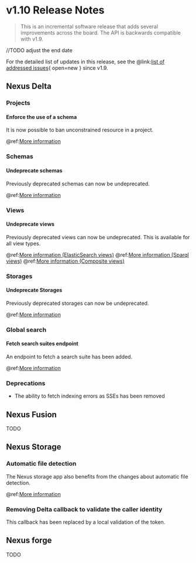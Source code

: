 # v1.10 Release Notes

> This is an incremental software release that adds several improvements across the board.
> The API is backwards compatible with v1.9.
>

//TODO adjust the end date

For the detailed list of updates in this release, see the
@link:[list of addressed issues](https://github.com/BlueBrain/nexus/issues?&q=is%3Aissue+is%3Aclosed+created%3A2023-06-15..2023-12-14+){
open=new }
since v1.9.

## Nexus Delta

### Projects

#### Enforce the use of a schema

It is now possible to ban unconstrained resource in a project.

@ref:[More information](../delta/api/projects-api.md)

### Schemas

#### Undeprecate schemas

Previously deprecated schemas can now be undeprecated.

@ref:[More information](../delta/api/schemas-api.md#undeprecate)

### Views

#### Undeprecate views

Previously deprecated views can now be undeprecated. This is available for all view types.

@ref:[More information (ElasticSearch views)](../delta/api/views/elasticsearch-view-api.md#undeprecate)
@ref:[More information (Sparql views)](../delta/api/views/sparql-view-api.md#undeprecate)
@ref:[More information (Composite views)](../delta/api/views/composite-view-api.md#undeprecate)

### Storages

#### Undeprecate Storages

Previously deprecated storages can now be undeprecated.

@ref:[More information](../delta/api/storages-api.md#undeprecate)

### Global search

#### Fetch search suites endpoint

An endpoint to fetch a search suite has been added.

@ref:[More information](../delta/api/search-api.md#fetch-a-suite)

### Deprecations

* The ability to fetch indexing errors as SSEs has been removed

## Nexus Fusion

TODO

## Nexus Storage

### Automatic file detection

The Nexus storage app also benefits from the changes about automatic file detection.

@ref:[More information](../getting-started/running-nexus/configuration/index.md#file-configuration)

### Removing Delta callback to validate the caller identity

This callback has been replaced by a local validation of the token.

## Nexus forge

TODO
